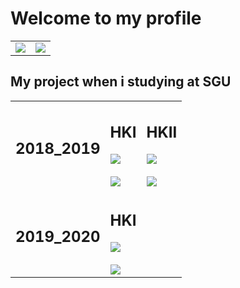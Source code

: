 # Welcome to my profile
<table border = "0" width = "100%">
  <tr>
    <td>
       <img src="https://media.giphy.com/media/H3B27TNpAgRNakTdDJ/giphy.gif">
    </td>
    <td>
      <img src="https://github-readme-stats.vercel.app/api/top-langs/?username=HiamKaito">
    </td>
  </tr>
</table>
<h2> My project when i studying at SGU</h2>
<table>
  <tr>
    <td>
      <h2>2018_2019</h2>
    </td>
    <td>
      <h2>HKI</h2>
      <a href="https://github.com/anuraghazra/github-readme-stats">
        <img align="center" src="https://github-readme-stats.vercel.app/api/pin/?username=HiamKaito&repo=Doan-OOP" />
      </a>
      <br><br>
      <a href="https://github.com/anuraghazra/github-readme-stats">
        <img align="center" src="https://github-readme-stats.vercel.app/api/pin/?username=HiamKaito&repo=PTUD_Web_1" />
      </a>
    </td>
    <td>
      <h2>HKII</h2>
      <a href="https://github.com/anuraghazra/github-readme-stats">
        <img align="center" src="https://github-readme-stats.vercel.app/api/pin/?username=HiamKaito&repo=Shop_Manager_System" />
      </a>
      <br><br>
      <a href="https://github.com/anuraghazra/github-readme-stats">
        <img align="center" src="https://github-readme-stats.vercel.app/api/pin/?username=HiamKaito&repo=PTUD_Web_2" />
      </a>
    </td>
    </tr>
    <tr>
      <td>
        <h2>2019_2020</h2>
      </td>
      <td>
        <h2>HKI</h2>
        <a href="https://github.com/anuraghazra/github-readme-stats">
          <img align="center" src="https://github-readme-stats.vercel.app/api/pin/?username=HiamKaito&repo=Shop_Manager_System_Ver2" />
        </a>
        <br><br>
         <a href="https://github.com/anuraghazra/github-readme-stats">
          <img align="center" src="https://github-readme-stats.vercel.app/api/pin/?username=HiamKaito&repo=Website_cua_hang_sach" />
        </a>
      </td>
      <td>
      </td>
  </tr>
</table>
